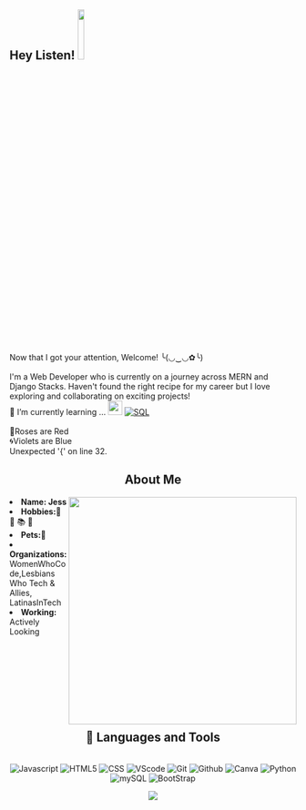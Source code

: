  ## Hey Listen! <a href="https://www.linkedin.com/in/jperry09/"></a><img src="https://media.giphy.com/media/8yGKPxtD88GZcd7eZB/giphy.gif" width="15%">

Now that I got your attention, Welcome! ╰(◡‿◡✿╰) <br>
<br>
I'm a Web Developer who is currently on a journey across MERN and Django Stacks. Haven't found the right recipe for my career but I love exploring and collaborating on exciting projects!
<br> 🌱 I’m currently learning ... <img src="https://media.giphy.com/media/kdFc8fubgS31b8DsVu/giphy.gif" style="width:25px"> <a href="https://"><img src="https://img.shields.io/badge/SQL-03c2fc?logo=SQL" alt="SQL"></a>
<br>
<br>
🌹Roses are Red<br> 🌀Violets are Blue<br>Unexpected '{' on line 32.
<!--About me section-->
<div>
<h2 align="center"> About Me </h2>
  <div align="left">
<img align="right" src="https://media.giphy.com/media/cXB6xRcKPkwAdBqBAy/giphy.gif" style="width:400px"> 
  </div>
  
<li align="left">
 <b>Name: Jess </b> 
<li><b>Hobbies:</b>👾  🧶 📚  🎨  </li>
<li><b>Pets:🐶</b></li>
<li><b>Organizations:</b> WomenWhoCode,Lesbians Who Tech & Allies, LatinasInTech </li>
<li><b>Working:</b> Actively Looking</li>
</li>
<br><br><br>
</div>
<!--padding-->
<br>
<br>
<br>
<br>
<br>
<!--padding-->
<div>
<h2 align="center"> 🔑 Languages and Tools </h2>
  </div>
<!--Badges-->
<br />
<div align="center">
<img src="https://img.shields.io/badge/-javascript-F7DF1E?&style=for-the-badge&logo=javascript&logoColor=black" alt="Javascript" />
<img src="https://img.shields.io/badge/HTML5-E34F26?style=for-the-badge&logo=html5&logoColor=white" alt="HTML5" />
<img src="https://img.shields.io/badge/-css3-1572B6?&style=for-the-badge&logo=css3&logoColor=white" alt="CSS"/>
<img src="https://img.shields.io/badge/-VSCode-007ACC?&style=for-the-badge&logo=visual-studio-code&logoColor=white"alt="VScode" />
<img src="https://img.shields.io/badge/-Git-F05032?&style=for-the-badge&logo=git&logoColor=white" alt="Git"/> 
<img src="https://img.shields.io/badge/github-%23121011.svg?style=for-the-badge&logo=github&logoColor=white"alt="Github" />
<img src="https://img.shields.io/badge/Canva-%2300C4CC.svg?style=for-the-badge&logo=Canva&logoColor=white"alt="Canva" />
<img src="https://img.shields.io/badge/python-3670A0?style=for-the-badge&logo=python&logoColor=ffdd54"alt="Python"/>
<img src="https://img.shields.io/badge/mysql-%2300f.svg?style=for-the-badge&logo=mysql&logoColor=white"alt="mySQL"/>
<img src="https://img.shields.io/badge/bootstrap-%23563D7C.svg?style=for-the-badge&logo=bootstrap&logoColor=white" alt="BootStrap"/>
  </div>

<!--Zelda pic-->
<p align="center">
<img src="https://media.giphy.com/media/57R6GxArNtmmc/giphy.gif" style="width:300px height:50px">
</p>
</br>


<!--
**Idealyinfamous/idealyinfamous** is a ✨ _special_ ✨ repository because its `README.md` (this file) appears on your GitHub profile.

Here are some ideas to get you started:

- 🔭 I’m currently working on ...
- 🌱 I’m currently learning ...
- 👯 I’m looking to collaborate on ...
- 🤔 I’m looking for help with ...
- 💬 Ask me about ...
- 📫 How to reach me: ...
- 😄 Pronouns: ...
- ⚡ Fun fact: ...
-->
